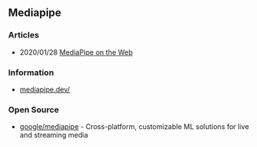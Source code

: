 ## Mediapipe

### Articles
- 2020/01/28 [MediaPipe on the Web](https://developers.googleblog.com/2020/01/mediapipe-on-web.html)


### Information
- [mediapipe.dev/](https://mediapipe.dev/)


### Open Source
- [google/mediapipe](https://github.com/google/mediapipe) - Cross-platform, customizable ML solutions for live and streaming media


